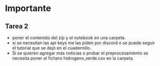 # Importante

## Tarea 2
- poner el contenido del zip y el notebook en una carpeta.
- si se necesitan las api keys me las piden por discord o se puede seguir el tutorial que se dejó en el cuadernillo.
- Si se quieren agregar más noticias o probar el preprocesamiento se necesita poner el fichero hidrogeno_verde.csv en la carpeta.
